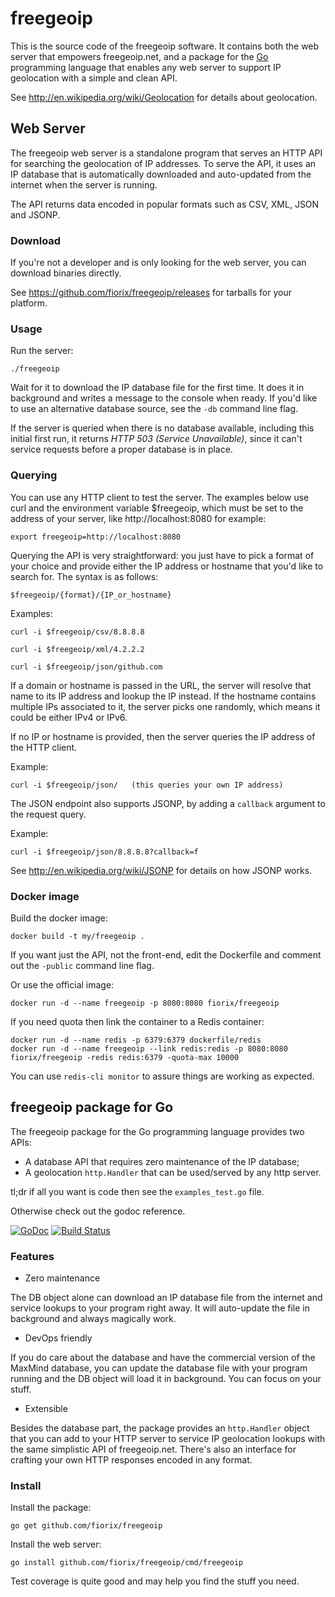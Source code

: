 # freegeoip

This is the source code of the freegeoip software. It contains both
the web server that empowers freegeoip.net, and a package for the
[Go](http://golang.org) programming language that enables any web server
to support IP geolocation with a simple and clean API.

See http://en.wikipedia.org/wiki/Geolocation for details about geolocation.

## Web Server

The freegeoip web server is a standalone program that serves an HTTP API
for searching the geolocation of IP addresses. To serve the API, it uses
an IP database that is automatically downloaded and auto-updated from
the internet when the server is running.

The API returns data encoded in popular formats such as CSV, XML, JSON
and JSONP.

### Download

If you're not a developer and is only looking for the web server, you
can download binaries directly.

See https://github.com/fiorix/freegeoip/releases for tarballs for your
platform.

### Usage

Run the server:

	./freegeoip

Wait for it to download the IP database file for the first time. It does
it in background and writes a message to the console when ready. If you'd
like to use an alternative database source, see the `-db` command line
flag.

If the server is queried when there is no database available, including
this initial first run, it returns *HTTP 503 (Service Unavailable)*, since
it can't service requests before a proper database is in place.

### Querying

You can use any HTTP client to test the server. The examples below use
curl and the environment variable $freegeoip, which must be set to the
address of your server, like http://localhost:8080 for example:

	export freegeoip=http://localhost:8080

Querying the API is very straightforward: you just have to pick a format
of your choice and provide either the IP address or hostname that you'd
like to search for. The syntax is as follows:

	$freegeoip/{format}/{IP_or_hostname}

Examples:

	curl -i $freegeoip/csv/8.8.8.8

	curl -i $freegeoip/xml/4.2.2.2

	curl -i $freegeoip/json/github.com

If a domain or hostname is passed in the URL, the server will resolve that
name to its IP address and lookup the IP instead. If the hostname contains
multiple IPs associated to it, the server picks one randomly, which means
it could be either IPv4 or IPv6.

If no IP or hostname is provided, then the server queries the IP address
of the HTTP client.

Example:

	curl -i $freegeoip/json/   (this queries your own IP address)

The JSON endpoint also supports JSONP, by adding a `callback` argument
to the request query.

Example:

	curl -i $freegeoip/json/8.8.8.8?callback=f

See http://en.wikipedia.org/wiki/JSONP for details on how JSONP works.

### Docker image

Build the docker image:

	docker build -t my/freegeoip .

If you want just the API, not the front-end, edit the Dockerfile and
comment out the `-public` command line flag.

Or use the official image:

	docker run -d --name freegeoip -p 8080:8080 fiorix/freegeoip

If you need quota then link the container to a Redis container:

	docker run -d --name redis -p 6379:6379 dockerfile/redis
	docker run -d --name freegeoip --link redis:redis -p 8080:8080 fiorix/freegeoip -redis redis:6379 -quota-max 10000

You can use `redis-cli monitor` to assure things are working as expected.

## freegeoip package for Go

The freegeoip package for the Go programming language provides two APIs:

- A database API that requires zero maintenance of the IP database;
- A geolocation `http.Handler` that can be used/served by any http server.

tl;dr if all you want is code then see the `examples_test.go` file.

Otherwise check out the godoc reference.

[![GoDoc](https://godoc.org/github.com/fiorix/freegeoip?status.svg)](https://godoc.org/github.com/fiorix/freegeoip)
[![Build Status](https://secure.travis-ci.org/fiorix/freegeoip.png)](http://travis-ci.org/fiorix/freegeoip)

### Features

- Zero maintenance

The DB object alone can download an IP database file from the internet and
service lookups to your program right away. It will auto-update the file in
background and always magically work.

- DevOps friendly

If you do care about the database and have the commercial version of the
MaxMind database, you can update the database file with your program running
and the DB object will load it in background. You can focus on your stuff.

- Extensible

Besides the database part, the package provides an `http.Handler` object
that you can add to your HTTP server to service IP geolocation lookups with
the same simplistic API of freegeoip.net. There's also an interface for
crafting your own HTTP responses encoded in any format.

### Install

Install the package:

	go get github.com/fiorix/freegeoip

Install the web server:

	go install github.com/fiorix/freegeoip/cmd/freegeoip

Test coverage is quite good and may help you find the stuff you need.

